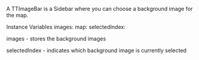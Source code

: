 A TTImageBar is a Sidebar where you can choose a background image for the map.

Instance Variables
	images:		<Dictionary>
	map:		<TTMap>
	selectedIndex:		<Number>

images
	- stores the background images

selectedIndex
	- indicates which background image is currently selected
